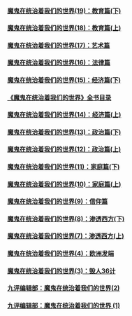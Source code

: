 #### [魔鬼在统治着我们的世界(19)：教育篇(下)](../pages/nsc422/n10564808.md?t=12031751)
#### [魔鬼在统治着我们的世界(18)：教育篇(上)](../pages/nsc422/n10526970.md?t=12031751)
#### [魔鬼在统治着我们的世界(17)：艺术篇](../pages/nsc422/n10499093.md?t=12031751)
#### [魔鬼在统治着我们的世界(16)：法律篇](../pages/nsc422/n10485969.md?t=12031751)
#### [魔鬼在统治着我们的世界(15)：经济篇(下)](../pages/nsc422/n10469975.md?t=12031751)
#### [《魔鬼在统治着我们的世界》全书目录](../pages/nsc422/n10464261.md?t=12031751)
#### [魔鬼在统治着我们的世界(14)：经济篇(上)](../pages/nsc422/n10457370.md?t=12031751)
#### [魔鬼在统治着我们的世界(13)：政治篇(下)](../pages/nsc422/n10448270.md?t=12031751)
#### [魔鬼在统治着我们的世界(12)：政治篇(上)](../pages/nsc422/n10444576.md?t=12031751)
#### [魔鬼在统治着我们的世界(11)：家庭篇(下)](../pages/nsc422/n10440961.md?t=12031751)
#### [魔鬼在统治着我们的世界(10)：家庭篇(上)](../pages/nsc422/n10435448.md?t=12031751)
#### [魔鬼在统治着我们的世界(9)：信仰篇](../pages/nsc422/n10432159.md?t=12031751)
#### [魔鬼在统治着我们的世界(8)：渗透西方(下)](../pages/nsc422/n10429603.md?t=12031751)
#### [魔鬼在统治着我们的世界(7)：渗透西方(上)](../pages/nsc422/n10426013.md?t=12031751)
#### [魔鬼在统治着我们的世界(4)：欧洲发端](../pages/nsc422/n10414890.md?t=12031751)
#### [魔鬼在统治着我们的世界(3)：毁人36计](../pages/nsc422/n10411583.md?t=12031751)
#### [九评编辑部：魔鬼在统治着我们的世界(2)](../pages/nsc422/n10410036.md?t=12031751)
#### [九评编辑部：魔鬼在统治着我们的世界 (1)](../pages/nsc422/n10406825.md?t=12031751)
